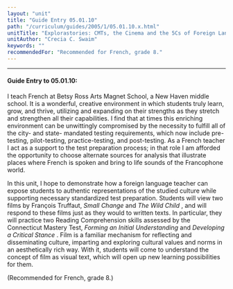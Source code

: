 ```yaml
---
layout: "unit"
title: "Guide Entry 05.01.10"
path: "/curriculum/guides/2005/1/05.01.10.x.html"
unitTitle: "Explorastories: CMTs, the Cinema and the 5Cs of Foreign Language Learning"
unitAuthor: "Crecia C. Swaim"
keywords: ""
recommendedFor: "Recommended for French, grade 8."
---
```

<body>
<hr/>
<h4>
Guide Entry to 05.01.10:
</h4>
<p>
I teach French at Betsy Ross Arts Magnet School, a New Haven middle school.  It is a wonderful, creative environment in which students truly learn, grow, and thrive, utilizing and expanding on their strengths as they stretch and strengthen all their capabilities. I find that at times this enriching environment can be unwittingly compromised by the necessity to fulfill all of the city- and state- mandated testing requirements, which now include pre-testing, pilot-testing, practice-testing, and post-testing.  As a French teacher I act as a support to the test preparation process; in that role I am afforded the opportunity to choose alternate sources for analysis that illustrate places where French is spoken and bring to life sounds of the Francophone world.
</p>
<p>
In this unit, I hope to demonstrate how a foreign language teacher can expose students to authentic representations of the studied culture while supporting necessary standardized test preparation.  Students will view two films by François Truffaut,
<i>
Small Change
</i>
and
<i>
The Wild Child
</i>
, and will respond to these films just as they would to written texts.  In particular, they will practice two Reading Comprehension skills assessed by the Connecticut Mastery Test,
<i>
Forming an Initial Understanding
</i>
and
<i>
Developing a Critical Stance
</i>
.  Film is a familiar mechanism for reflecting and disseminating culture, imparting and exploring cultural values and norms in an aesthetically rich way.  With it, students will come to understand the concept of film as visual text, which will open up new learning possibilities for them.
</p>
<p>
(Recommended for French, grade 8.)
</p>
</body>